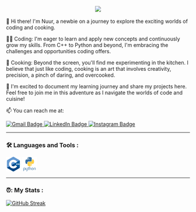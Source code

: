 

<div id="header" align="center">
  <img src="https://media.giphy.com/media/5dyi5lnOgxeQU/giphy.gif" width="500"/>
</div>


👋 Hi there! I'm Nuur, a newbie on a journey to explore the exciting worlds of coding and cooking.

👨‍💻 Coding: I'm eager to learn and apply new concepts and continuously grow my skills. From C++ to Python and beyond, I'm embracing the challenges and opportunities coding offers.

🍳 Cooking: Beyond the screen, you'll find me experimenting in the kitchen. I believe that just like coding, cooking is an art that involves creativity, precision, a pinch of daring, and overcooked.

🌱 I'm excited to document my learning journey and share my projects here. Feel free to join me in this adventure as I navigate the worlds of code and cuisine!

📫 You can reach me at: <div id="badges" display="inline">
  <a href="https://mail.google.com/mail/u/0/#inbox/">
    <img src="https://img.shields.io/badge/Gmail-red?style=for-the-badge&logo=gmail&logoColor=white" alt="Gmail Badge"/>
  <a href="https://www.linkedin.com/in/nuur-nisaa-binti-abdul-ghani-/">
    <img src="https://img.shields.io/badge/LinkedIn-blue?style=for-the-badge&logo=linkedin&logoColor=white" alt="LinkedIn Badge"/>
  </a>
  <a href="https://www.instagram.com/nuurnisaa_/">
    <img src="https://img.shields.io/badge/Instagram-purple?style=for-the-badge&logo=instagram&logoColor=white" alt="Instagram Badge"/>
</a>
</div>

---
### :hammer_and_wrench: Languages and Tools :
<div>
<img src="https://github.com/devicons/devicon/blob/master/icons/cplusplus/cplusplus-original.svg" title="C++" alt="C++" width="40" height="40" />
<img src="https://github.com/devicons/devicon/blob/master/icons/python/python-original-wordmark.svg" title="Python" alt="Python" width="40" height="40" />
</div>

---
### ⏰: My Stats :
[![GitHub Streak](http://github-readme-streak-stats.herokuapp.com?user=nuurnisaa&theme=radical)](https://git.io/streak-stats)





